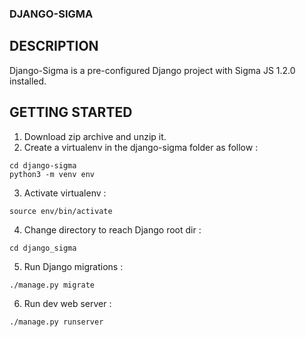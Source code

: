 ### DJANGO-SIGMA

## DESCRIPTION

Django-Sigma is a pre-configured Django project with Sigma JS 1.2.0 installed.

## GETTING STARTED
1. Download zip archive and unzip it.
2. Create a virtualenv in the django-sigma folder as follow :
```
cd django-sigma
python3 -m venv env
```
3. Activate virtualenv :
```
source env/bin/activate
```
4. Change directory to reach Django root dir :
```
cd django_sigma
```
5. Run Django migrations :
```
./manage.py migrate
```
6. Run dev web server :
```
./manage.py runserver
```